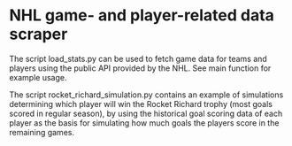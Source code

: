 NHL game- and player-related data scraper
=========================

The script load_stats.py can be used to fetch game data for teams and players using the public API provided by the NHL. See main function for example usage.

The script rocket_richard_simulation.py contains an example of simulations determining which player will win the Rocket Richard trophy (most goals scored in regular season), by using the historical goal scoring data of each player as the basis for simulating how much goals the players score in the remaining games.
